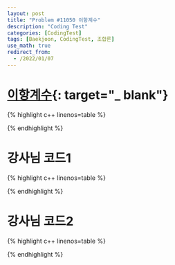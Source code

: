 ```yaml
---
layout: post
title: "Problem #11050 이항계수"
description: "Coding Test"
categories: [CodingTest]
tags: [Baekjoon, CodingTest, 조합론]
use_math: true
redirect_from:
  - /2022/01/07
---
```


# [이항계수](https://www.acmicpc.net/problem/11050){: target="_ blank"}

{% highlight c++ linenos=table %} 

{% endhighlight %}


# 강사님 코드1

{% highlight c++ linenos=table %} 

{% endhighlight %}


# 강사님 코드2

{% highlight c++ linenos=table %} 

{% endhighlight %}
